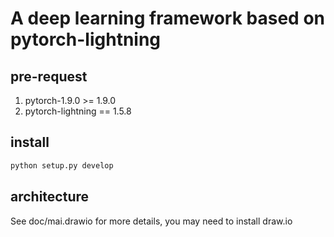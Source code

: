 # A deep learning framework based on pytorch-lightning

## pre-request
1. pytorch-1.9.0 >= 1.9.0
2. pytorch-lightning == 1.5.8

## install
```python
python setup.py develop
```

## architecture
See doc/mai.drawio for more details, you may need to install draw.io
